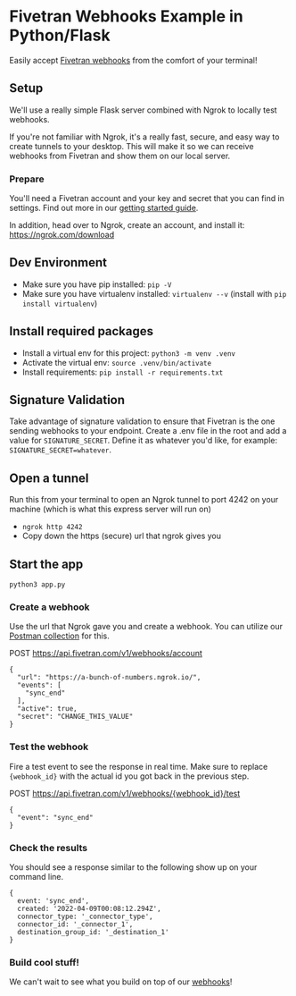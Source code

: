# Fivetran Webhooks Example in Python/Flask
Easily accept [Fivetran webhooks](https://fivetran.com/docs/rest-api/webhooks) from the comfort of your terminal!

## Setup
We'll use a really simple Flask server combined with Ngrok to locally test webhooks. 

If you're not familiar with Ngrok, it's a really fast, secure, and easy way to create tunnels to your desktop. This will make it so we can receive webhooks from Fivetran and show them on our local server.

### Prepare
You'll need a Fivetran account and your key and secret that you can find in settings. Find out more in our [getting started guide](https://fivetran.com/docs/rest-api/getting-started).

In addition, head over to Ngrok, create an account, and install it: https://ngrok.com/download

## Dev Environment
- Make sure you have pip installed: `pip -V`
- Make sure you have virtualenv installed: `virtualenv --v` (install with `pip install virtualenv`)

## Install required packages
- Install a virtual env for this project: `python3 -m venv .venv`
- Activate the virtual env: `source .venv/bin/activate`
- Install requirements: `pip install -r requirements.txt`

## Signature Validation
Take advantage of signature validation to ensure that Fivetran is the one sending webhooks to your endpoint. Create a .env file in the root and add a value for `SIGNATURE_SECRET`. Define it as whatever you'd like, for example: `SIGNATURE_SECRET=whatever`. 

## Open a tunnel
Run this from your terminal to open an Ngrok tunnel to port 4242 on your machine (which is what this express server will run on)
- `ngrok http 4242`
- Copy down the https (secure) url that ngrok gives you

## Start the app
`python3 app.py`

### Create a webhook
Use the url that Ngrok gave you and create a webhook. You can utilize our [Postman collection](https://fivetran.com/docs/rest-api/api-tools#fivetranpostmancollection) for this.

POST https://api.fivetran.com/v1/webhooks/account
```
{
  "url": "https://a-bunch-of-numbers.ngrok.io/",
  "events": [
    "sync_end"
  ],
  "active": true,
  "secret": "CHANGE_THIS_VALUE"
}
```
### Test the webhook
Fire a test event to see the response in real time. Make sure to replace `{webhook_id}` with the actual id you got back in the previous step. 

POST https://api.fivetran.com/v1/webhooks/{webhook_id}/test
```
{
  "event": "sync_end"
}
```
### Check the results
You should see a response similar to the following show up on your command line.
```
{
  event: 'sync_end',
  created: '2022-04-09T00:08:12.294Z',
  connector_type: '_connector_type',
  connector_id: '_connector_1',
  destination_group_id: '_destination_1'
}
```

### Build cool stuff!
We can't wait to see what you build on top of our [webhooks](https://fivetran.com/docs/rest-api/webhooks)!

